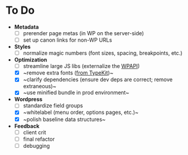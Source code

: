 To Do
===

- **Metadata**
  - [ ] prerender page metas (in WP on the server-side)
  - [ ] set up canon links for non-WP URLs
- **Styles**
  - [ ] normalize magic numbers (font sizes, spacing, breakpoints, etc.)
- **Optimization**
  - [ ] streamline large JS libs (externalize the [WPAPI](https://github.com/WP-API/node-wpapi))
  - [x] ~remove extra fonts ([from TypeKit](https://typekit.com/kit_editor/kits/xoz1ltr))~
  - [x] ~clarify dependencies (ensure dev deps are correct; remove extraneous)~
  - [x] ~use minified bundle in prod environment~
- **Wordpress**
  - [ ] standardize field groups
  - [x] ~whitelabel (menu order, options pages, etc.)~
  - [x] ~polish baseline data structures~
- **Feedback**
  - [ ] client crit
  - [ ] final refactor
  - [ ] debugging